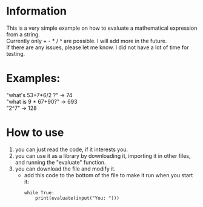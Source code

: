 # Information
This is a very simple example on how to evaluate a mathematical expression from a string.  
Currently only + - * / ^ are possible. I will add more in the future.  
If there are any issues, please let me know. I did not have a lot of time for testing.  
  
# Examples:
"what's 53+7*6/2 ?"  ->  74  
"what is 9 * 67+90?" ->  693  
"2^7"                ->  128  

# How to use
1. you can just read the code, if it interests you.
2. you can use it as a library by downloading it, importing it in other files, and running the "evaluate" function.
3. you can download the file and modify it.  
   - add this code to the bottom of the file to make it run when you start it:
     ```
     while True:
         print(evaluate(input("You: ")))
     ```

